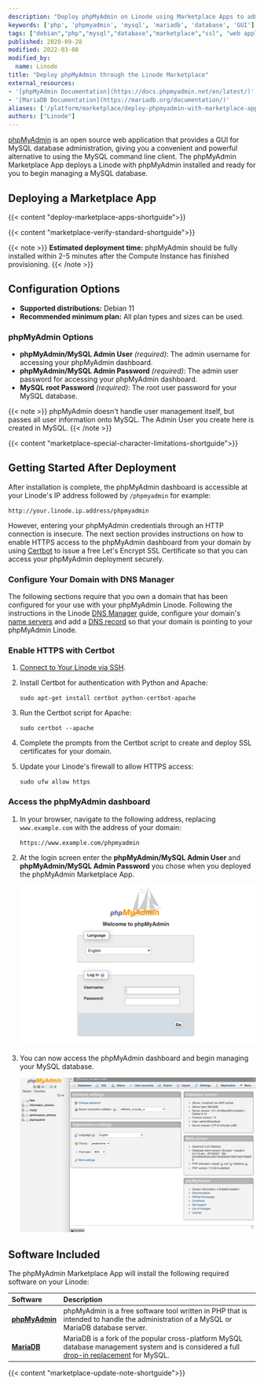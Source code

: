 ```yaml
---
description: "Deploy phpMyAdmin on Linode using Marketplace Apps to administer your MySQL database with a convenient and powerful GUI web application."
keywords: ['php', 'phpmyadmin', 'mysql', 'mariadb', 'database', 'GUI']
tags: ["debian","php","mysql","database","marketplace","ssl", "web applications","linode platform", "cloud manager"]
published: 2020-09-28
modified: 2022-03-08
modified_by:
  name: Linode
title: "Deploy phpMyAdmin through the Linode Marketplace"
external_resources:
- '[phpMyAdmin Documentation](https://docs.phpmyadmin.net/en/latest/)'
- '[MariaDB Documentation](https://mariadb.org/documentation/)'
aliases: ['/platform/marketplace/deploy-phpmyadmin-with-marketplace-apps/', '/platform/one-click/deploy-phpmyadmin-with-one-click-apps/', '/guides/deploy-phpmyadmin-with-one-click-apps/', '/guides/deploy-phpmyadmin-with-marketplace-apps/','/guides/phpmyadmin-marketplace-app/']
authors: ["Linode"]
---
```


[phpMyAdmin](https://www.phpmyadmin.net/) is an open source web application that provides a GUI for MySQL database administration, giving you a convenient and powerful alternative to using the MySQL command line client. The phpMyAdmin Marketplace App deploys a Linode with phpMyAdmin installed and ready for you to begin managing a MySQL database.

## Deploying a Marketplace App

{{< content "deploy-marketplace-apps-shortguide">}}

{{< content "marketplace-verify-standard-shortguide">}}

{{< note >}}
**Estimated deployment time:** phpMyAdmin should be fully installed within 2-5 minutes after the Compute Instance has finished provisioning.
{{< /note >}}

## Configuration Options

- **Supported distributions:** Debian 11
- **Recommended minimum plan:** All plan types and sizes can be used.

### phpMyAdmin Options

- **phpMyAdmin/MySQL Admin User** *(required)*: The admin username for accessing your phpMyAdmin dashboard.
- **phpMyAdmin/MySQL Admin Password** *(required)*: The admin user password for accessing your phpMyAdmin dashboard.
- **MySQL root Password** *(required)*: The root user password for your MySQL database.

{{< note >}}
phpMyAdmin doesn't handle user management itself, but passes all user information onto MySQL. The Admin User you create here is created in MySQL.
{{< /note >}}

{{< content "marketplace-special-character-limitations-shortguide">}}

## Getting Started After Deployment

After installation is complete, the phpMyAdmin dashboard is accessible at your Linode's IP address followed by `/phpmyadmin` for example:

    http://your.linode.ip.address/phpmyadmin

However, entering your phpMyAdmin credentials through an HTTP connection is insecure. The next section provides instructions on how to enable HTTPS access to the phpMyAdmin dashboard from your domain by using [Certbot](https://certbot.eff.org/) to issue a free Let's Encrypt SSL Certificate so that you can access your phpMyAdmin deployment securely.

### Configure Your Domain with DNS Manager

The following sections require that you own a domain that has been configured for your use with your phpMyAdmin Linode. Following the instructions in the Linode [DNS Manager](/docs/products/networking/dns-manager/) guide, configure your domain's [name servers](/docs/products/networking/dns-manager/guides/authoritative-name-servers/) and add a [DNS record](/docs/products/networking/dns-manager/guides/manage-dns-records/) so that your domain is pointing to your phpMyAdmin Linode.

### Enable HTTPS with Certbot

1.  [Connect to Your Linode via SSH](/docs/products/compute/compute-instances/guides/set-up-and-secure/#connect-to-the-instance).

1.  Install Certbot for authentication with Python and Apache:

        sudo apt-get install certbot python-certbot-apache

1.  Run the Certbot script for Apache:

        sudo certbot --apache

1.  Complete the prompts from the Certbot script to create and deploy SSL certificates for your domain.

1.  Update your Linode's firewall to allow HTTPS access:

        sudo ufw allow https

### Access the phpMyAdmin dashboard

1.  In your browser, navigate to the following address, replacing `www.example.com` with the address of your domain:

        https://www.example.com/phpmyadmin

1.  At the login screen enter the **phpMyAdmin/MySQL Admin User** and **phpMyAdmin/MySQL Admin Password** you chose when you deployed the phpMyAdmin Marketplace App.

    ![phpMyAdmin Login Page](phpmyadmin-login.png "The phpMyAdmin Login Page.")

1.  You can now access the phpMyAdmin dashboard and begin managing your MySQL database.

    ![phpMyAdmin Dashboard](phpmyadmin-dashboard.png "The phpMyAdmin Dashboard.")

## Software Included

The phpMyAdmin Marketplace App will install the following required software on your Linode:

| **Software** | **Description** |
|:--------------|:------------|
| [**phpMyAdmin**](https://docs.phpmyadmin.net/en/latest/) | phpMyAdmin is a free software tool written in PHP that is intended to handle the administration of a MySQL or MariaDB database server.  |
| [**MariaDB**](https://mariadb.org/documentation/) | MariaDB is a fork of the popular cross-platform MySQL database management system and is considered a full [drop-in replacement](https://mariadb.com/kb/en/mariadb-vs-mysql-features/) for MySQL. |

{{< content "marketplace-update-note-shortguide">}}